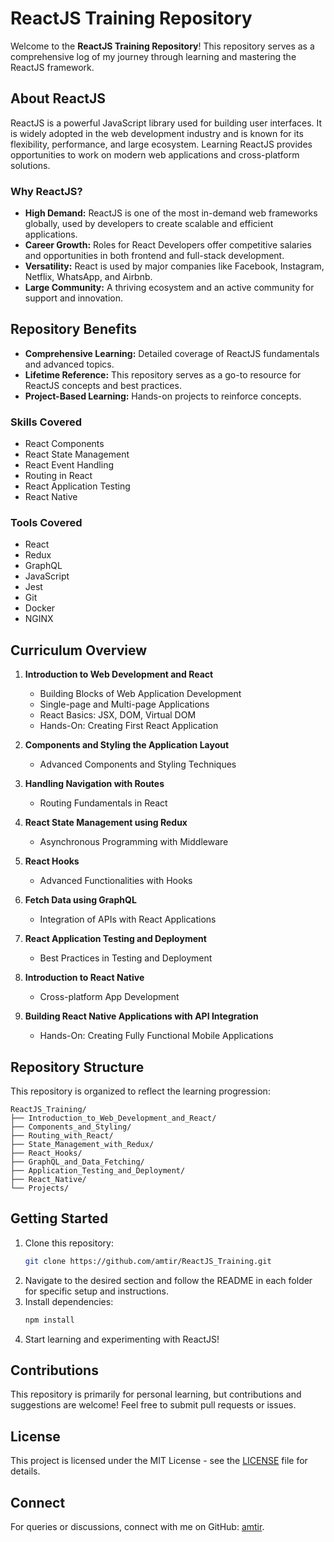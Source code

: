 # ReactJS Training Repository

Welcome to the **ReactJS Training Repository**! This repository serves as a comprehensive log of my journey through learning and mastering the ReactJS framework.

## About ReactJS

ReactJS is a powerful JavaScript library used for building user interfaces. It is widely adopted in the web development industry and is known for its flexibility, performance, and large ecosystem. Learning ReactJS provides opportunities to work on modern web applications and cross-platform solutions.

### Why ReactJS?
- **High Demand:** ReactJS is one of the most in-demand web frameworks globally, used by developers to create scalable and efficient applications.
- **Career Growth:** Roles for React Developers offer competitive salaries and opportunities in both frontend and full-stack development.
- **Versatility:** React is used by major companies like Facebook, Instagram, Netflix, WhatsApp, and Airbnb.
- **Large Community:** A thriving ecosystem and an active community for support and innovation.

## Repository Benefits
- **Comprehensive Learning:** Detailed coverage of ReactJS fundamentals and advanced topics.
- **Lifetime Reference:** This repository serves as a go-to resource for ReactJS concepts and best practices.
- **Project-Based Learning:** Hands-on projects to reinforce concepts.

### Skills Covered
- React Components
- React State Management
- React Event Handling
- Routing in React
- React Application Testing
- React Native

### Tools Covered
- React
- Redux
- GraphQL
- JavaScript
- Jest
- Git
- Docker
- NGINX

## Curriculum Overview

1. **Introduction to Web Development and React**
   - Building Blocks of Web Application Development
   - Single-page and Multi-page Applications
   - React Basics: JSX, DOM, Virtual DOM
   - Hands-On: Creating First React Application

2. **Components and Styling the Application Layout**
   - Advanced Components and Styling Techniques

3. **Handling Navigation with Routes**
   - Routing Fundamentals in React

4. **React State Management using Redux**
   - Asynchronous Programming with Middleware

5. **React Hooks**
   - Advanced Functionalities with Hooks

6. **Fetch Data using GraphQL**
   - Integration of APIs with React Applications

7. **React Application Testing and Deployment**
   - Best Practices in Testing and Deployment

8. **Introduction to React Native**
   - Cross-platform App Development

9. **Building React Native Applications with API Integration**
   - Hands-On: Creating Fully Functional Mobile Applications

## Repository Structure

This repository is organized to reflect the learning progression:

```
ReactJS_Training/
├── Introduction_to_Web_Development_and_React/
├── Components_and_Styling/
├── Routing_with_React/
├── State_Management_with_Redux/
├── React_Hooks/
├── GraphQL_and_Data_Fetching/
├── Application_Testing_and_Deployment/
├── React_Native/
└── Projects/
```

## Getting Started
1. Clone this repository:
   ```bash
   git clone https://github.com/amtir/ReactJS_Training.git
   ```
2. Navigate to the desired section and follow the README in each folder for specific setup and instructions.
3. Install dependencies:
   ```bash
   npm install
   ```
4. Start learning and experimenting with ReactJS!

## Contributions
This repository is primarily for personal learning, but contributions and suggestions are welcome! Feel free to submit pull requests or issues.

## License
This project is licensed under the MIT License - see the [LICENSE](LICENSE) file for details.

## Connect
For queries or discussions, connect with me on GitHub: [amtir](https://github.com/amtir).